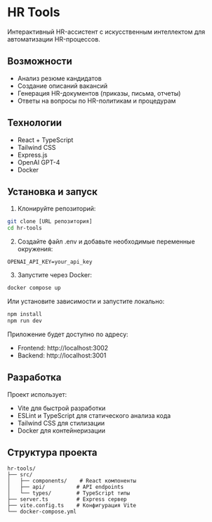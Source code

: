 # HR Tools

Интерактивный HR-ассистент с искусственным интеллектом для автоматизации HR-процессов.

## Возможности

- Анализ резюме кандидатов
- Создание описаний вакансий
- Генерация HR-документов (приказы, письма, отчеты)
- Ответы на вопросы по HR-политикам и процедурам

## Технологии

- React + TypeScript
- Tailwind CSS
- Express.js
- OpenAI GPT-4
- Docker

## Установка и запуск

1. Клонируйте репозиторий:
```bash
git clone [URL репозитория]
cd hr-tools
```

2. Создайте файл .env и добавьте необходимые переменные окружения:
```
OPENAI_API_KEY=your_api_key
```

3. Запустите через Docker:
```bash
docker compose up
```

Или установите зависимости и запустите локально:
```bash
npm install
npm run dev
```

Приложение будет доступно по адресу:
- Frontend: http://localhost:3002
- Backend: http://localhost:3001

## Разработка

Проект использует:
- Vite для быстрой разработки
- ESLint и TypeScript для статического анализа кода
- Tailwind CSS для стилизации
- Docker для контейнеризации

## Структура проекта

```
hr-tools/
├── src/
│   ├── components/    # React компоненты
│   ├── api/          # API endpoints
│   └── types/        # TypeScript типы
├── server.ts         # Express сервер
├── vite.config.ts    # Конфигурация Vite
└── docker-compose.yml
``` 
